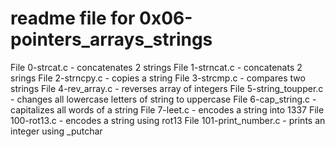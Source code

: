 # readme file for 0x06-pointers_arrays_strings

File 0-strcat.c - concatenates 2 strings
File 1-strncat.c - concatenats 2 srings
File 2-strncpy.c - copies a string
File 3-strcmp.c - compares two strings
File 4-rev_array.c - reverses array of integers
File 5-string_toupper.c - changes all lowercase letters of string to uppercase
File 6-cap_string.c - capitalizes all words of a string
File 7-leet.c - encodes a string into 1337
File 100-rot13.c - encodes a string using rot13
File 101-print_number.c - prints an integer using _putchar
